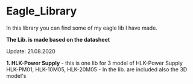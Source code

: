 # Eagle_Library

In this library you can find some of my eagle lib I have made.

**The Lib. is made based on the datasheet**

Update: 21.08.2020

**1. HLK-Power Supply**
		- this is one lib for 3 model of HLK-Power Supply 
			HLK-PM01, HLK-10M05, HLK-20M05
		- In the lib. are included also the 3D model's	